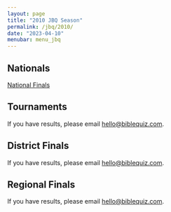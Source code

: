 ```yaml
---
layout: page
title: "2010 JBQ Season"
permalink: /jbq/2010/
date: "2023-04-10"
menubar: menu_jbq
---
```


## Nationals
<a href="{% link _pages/jbq/2010/nationals.md %}" class="button is-primary">National Finals</a>

## Tournaments
If you have results, please email <hello@biblequiz.com>.

## District Finals
If you have results, please email <hello@biblequiz.com>.

## Regional Finals
If you have results, please email <hello@biblequiz.com>.
